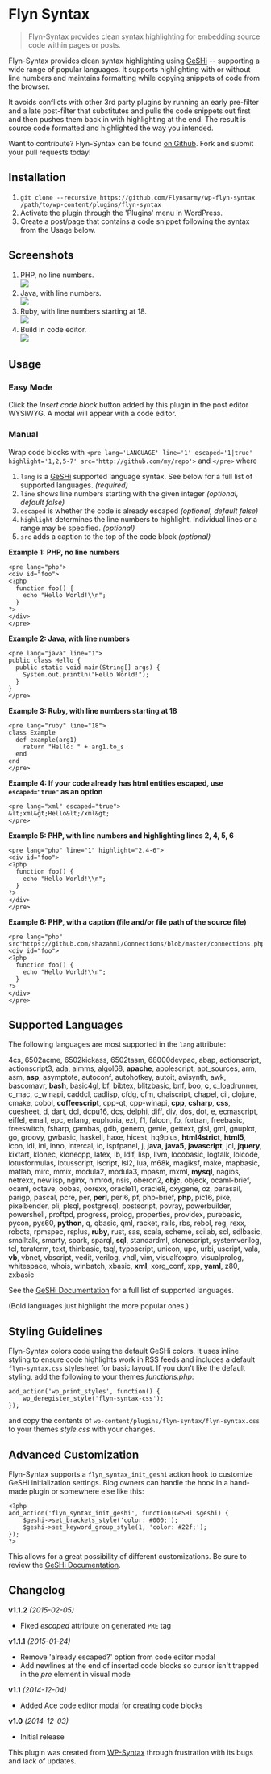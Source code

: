 # Flyn Syntax

> Flyn-Syntax provides clean syntax highlighting for embedding source code within pages or posts.

Flyn-Syntax provides clean syntax highlighting using
[GeSHi](https://github.com/GeSHi/geshi-1.0) -- supporting a wide range of popular
languages.  It supports highlighting with or without line numbers and maintains formatting while copying snippets of code
from the browser.

It avoids conflicts with other 3rd party plugins by running an early
pre-filter and a late post-filter that substitutes and pulls the code snippets
out first and then pushes them back in with highlighting at the end.  The
result is source code formatted and highlighted the way you intended.

Want to contribute? Flyn-Syntax can be found [on Github](https://github.com/Flynsarmy/wp-flyn-syntax). Fork and submit your pull requests today!

## Installation

1. `git clone --recursive https://github.com/Flynsarmy/wp-flyn-syntax /path/to/wp-content/plugins/flyn-syntax`
1. Activate the plugin through the 'Plugins' menu in WordPress.
1. Create a post/page that contains a code snippet following the syntax from the Usage below.

## Screenshots

1. PHP, no line numbers.   
![](https://raw.githubusercontent.com/Flynsarmy/wp-flyn-syntax/master/assets/images/screenshots/php-nolines.png)
1. Java, with line numbers.  
![](https://raw.githubusercontent.com/Flynsarmy/wp-flyn-syntax/master/assets/images/screenshots/java-lines.png)
1. Ruby, with line numbers starting at 18.  
![](https://raw.githubusercontent.com/Flynsarmy/wp-flyn-syntax/master/assets/images/screenshots/ruby-18-highlight.png)
1. Build in code editor.  
![](https://raw.githubusercontent.com/Flynsarmy/wp-flyn-syntax/master/assets/images/screenshots/code-editor.png)

## Usage

### Easy Mode

Click the *Insert code block* button added by this plugin in the post editor WYSIWYG. A modal will appear with a code editor. 

### Manual 
Wrap code blocks with `<pre lang='LANGUAGE' line='1' escaped='1|true' highlight='1,2,5-7' src='http://github.com/my/repo'>` and `</pre>` where 

1. `lang` is a [GeSHi](http://qbnz.com/highlighter/) supported language syntax. See below for a full list of supported languages. *(required)*
1. `line` shows line numbers starting with the given integer *(optional, default false)*
1. `escaped` is whether the code is already escaped *(optional, default false)*
1. `highlight` determines the line numbers to highlight. Individual lines or a range may be specified. *(optional)*
1. `src` adds a caption to the top of the code block *(optional)*

**Example 1: PHP, no line numbers**

    <pre lang="php">
    <div id="foo">
    <?php
      function foo() {
        echo "Hello World!\\n";
      }
    ?>
    </div>
    </pre>


**Example 2: Java, with line numbers**

    <pre lang="java" line="1">
    public class Hello {
      public static void main(String[] args) {
        System.out.println("Hello World!");
      }
    }
    </pre>

**Example 3: Ruby, with line numbers starting at 18**

    <pre lang="ruby" line="18">
    class Example
      def example(arg1)
        return "Hello: " + arg1.to_s
      end
    end
    </pre>

**Example 4: If your code already has html entities escaped, use `escaped="true"` as an option**

    <pre lang="xml" escaped="true">
    &lt;xml&gt;Hello&lt;/xml&gt;
    </pre>

**Example 5: PHP, with line numbers and highlighting lines 2, 4, 5, 6**

    <pre lang="php" line="1" highlight="2,4-6">
    <div id="foo">
    <?php
      function foo() {
        echo "Hello World!\\n";
      }
    ?>
    </div>
    </pre>

**Example 6: PHP, with a caption (file and/or file path of the source file)**

    <pre lang="php" src"https://github.com/shazahm1/Connections/blob/master/connections.php">
    <div id="foo">
    <?php
      function foo() {
        echo "Hello World!\\n";
      }
    ?>
    </div>
    </pre>

## Supported Languages

The following languages are most supported in the `lang` attribute:

4cs, 6502acme, 6502kickass, 6502tasm, 68000devpac, abap, actionscript, 
actionscript3, ada, aimms, algol68, **apache**, applescript, apt_sources, arm, asm, 
**asp**, asymptote, autoconf, autohotkey, autoit, avisynth, awk, bascomavr, **bash**, 
basic4gl, bf, bibtex, blitzbasic, bnf, boo, **c**, c_loadrunner, c_mac, c_winapi, 
caddcl, cadlisp, cfdg, cfm, chaiscript, chapel, cil, clojure, cmake, cobol, 
**coffeescript**, cpp-qt, cpp-winapi, **cpp**, **csharp**, **css**, cuesheet, d, dart, dcl, 
dcpu16, dcs, delphi, diff, div, dos, dot, e, ecmascript, eiffel, email, epc, 
erlang, euphoria, ezt, f1, falcon, fo, fortran, freebasic, freeswitch, fsharp, 
gambas, gdb, genero, genie, gettext, glsl, gml, gnuplot, go, groovy, gwbasic, 
haskell, haxe, hicest, hq9plus, **html4strict**, **html5**, icon, idl, ini, inno, 
intercal, io, ispfpanel, j, **java**, **java5**, **javascript**, jcl, **jquery**, kixtart, 
klonec, klonecpp, latex, lb, ldif, lisp, llvm, locobasic, logtalk, lolcode, 
lotusformulas, lotusscript, lscript, lsl2, lua, m68k, magiksf, make, mapbasic, 
matlab, mirc, mmix, modula2, modula3, mpasm, mxml, **mysql**, nagios, netrexx, 
newlisp, nginx, nimrod, nsis, oberon2, **objc**, objeck, ocaml-brief, ocaml, octave, 
oobas, oorexx, oracle11, oracle8, oxygene, oz, parasail, parigp, pascal, pcre, 
per, **perl**, perl6, pf, php-brief, **php**, pic16, pike, pixelbender, pli, plsql, 
postgresql, postscript, povray, powerbuilder, powershell, proftpd, progress, 
prolog, properties, providex, purebasic, pycon, pys60, **python**, q, qbasic, qml, 
racket, rails, rbs, rebol, reg, rexx, robots, rpmspec, rsplus, **ruby**, rust, sas, 
scala, scheme, scilab, scl, sdlbasic, smalltalk, smarty, spark, sparql, **sql**, 
standardml, stonescript, systemverilog, tcl, teraterm, text, thinbasic, tsql, 
typoscript, unicon, upc, urbi, uscript, vala, **vb**, vbnet, vbscript, vedit, 
verilog, vhdl, vim, visualfoxpro, visualprolog, whitespace, whois, winbatch, 
xbasic, **xml**, xorg_conf, xpp, **yaml**, z80, zxbasic

See the [GeSHi Documentation](http://qbnz.com/highlighter/geshi-doc.html)
for a full list of supported languages.

(Bold languages just highlight the more popular ones.)

## Styling Guidelines

Flyn-Syntax colors code using the default GeSHi colors. It uses inline styling 
to ensure code highlights work in RSS feeds and includes a default 
`flyn-syntax.css` stylesheet for basic layout.  If you don't like the default
styling, add the following to your themes *functions.php*:

    add_action('wp_print_styles', function() {
        wp_deregister_style('flyn-syntax-css');
    });

and copy the contents of `wp-content/plugins/flyn-syntax/flyn-syntax.css` to 
your themes *style.css* with your changes.

## Advanced Customization

Flyn-Syntax supports a `flyn_syntax_init_geshi` action hook to customize GeSHi
initialization settings.  Blog owners can handle the hook in a hand-made plugin
or somewhere else like this:

    <?php
    add_action('flyn_syntax_init_geshi', function(GeSHi $geshi) {
        $geshi->set_brackets_style('color: #000;');
        $geshi->set_keyword_group_style(1, 'color: #22f;');
    });
    ?>

This allows for a great possibility of different customizations. Be sure to
review the [GeSHi Documentation](http://qbnz.com/highlighter/geshi-doc.html).

## Changelog

**v1.1.2** *(2015-02-05)*

*  Fixed *escaped* attribute on generated `PRE` tag

**v1.1.1** *(2015-01-24)*

*  Remove 'already escaped?' option from code editor modal
*  Add newlines at the end of inserted code blocks so cursor isn't trapped in the *pre* element in visual mode

**v1.1** *(2014-12-04)* 

*  Added Ace code editor modal for creating code blocks

**v1.0** *(2014-12-03)* 

*  Initial release

This plugin was created from [WP-Syntax](https://wordpress.org/plugins/wp-syntax/) through frustration with its bugs and lack of updates.